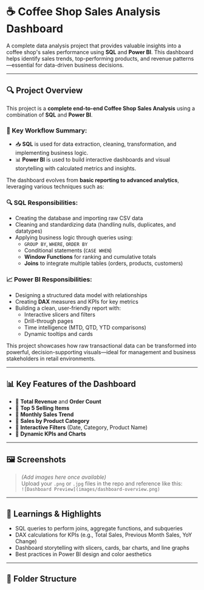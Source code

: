 # ☕ Coffee Shop Sales Analysis Dashboard

A complete data analysis project that provides valuable insights into a coffee shop's sales performance using **SQL** and **Power BI**. This dashboard helps identify sales trends, top-performing products, and revenue patterns—essential for data-driven business decisions.

---

## 🔍 Project Overview

This project is a **complete end-to-end Coffee Shop Sales Analysis** using a combination of **SQL** and **Power BI**.

### 🧩 Key Workflow Summary:

- 📥 **SQL** is used for data extraction, cleaning, transformation, and implementing business logic.
- 📊 **Power BI** is used to build interactive dashboards and visual storytelling with calculated metrics and insights.

The dashboard evolves from **basic reporting to advanced analytics**, leveraging various techniques such as:

### 🔍 SQL Responsibilities:
- Creating the database and importing raw CSV data  
- Cleaning and standardizing data (handling nulls, duplicates, and datatypes)  
- Applying business logic through queries using:
  - `GROUP BY`, `WHERE`, `ORDER BY`
  - Conditional statements (`CASE WHEN`)
  - **Window Functions** for ranking and cumulative totals  
  - **Joins** to integrate multiple tables (orders, products, customers)

### 📈 Power BI Responsibilities:
- Designing a structured data model with relationships  
- Creating **DAX** measures and KPIs for key metrics  
- Building a clean, user-friendly report with:
  - Interactive slicers and filters  
  - Drill-through pages  
  - Time intelligence (MTD, QTD, YTD comparisons)  
  - Dynamic tooltips and cards

This project showcases how raw transactional data can be transformed into powerful, decision-supporting visuals—ideal for management and business stakeholders in retail environments.


---

## 📊 Key Features of the Dashboard

- 🔸 **Total Revenue** and **Order Count**
- 🔸 **Top 5 Selling Items**
- 🔸 **Monthly Sales Trend**
- 🔸 **Sales by Product Category**
- 🔸 **Interactive Filters** (Date, Category, Product Name)
- 🔸 **Dynamic KPIs and Charts**

---

## 🖼️ Screenshots

> *(Add images here once available)*  
> Upload your `.png` or `.jpg` files in the repo and reference like this:  
> `![Dashboard Preview](images/dashboard-overview.png)`

---

## 🧠 Learnings & Highlights

- SQL queries to perform joins, aggregate functions, and subqueries  
- DAX calculations for KPIs (e.g., Total Sales, Previous Month Sales, YoY Change)  
- Dashboard storytelling with slicers, cards, bar charts, and line graphs  
- Best practices in Power BI design and color aesthetics

---

## 📁 Folder Structure

